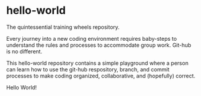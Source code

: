 # hello-world
The quintessential training wheels repository.

Every journey into a new coding environment requires baby-steps to understand 
the rules and processes to accommodate group work.  Git-hub is no different.

This hello-world repository contains a simple playground where a person can
learn how to use the git-hub respository, branch, and commit processes to make 
coding organized, collaborative, and (hopefully) correct.

Hello World!
